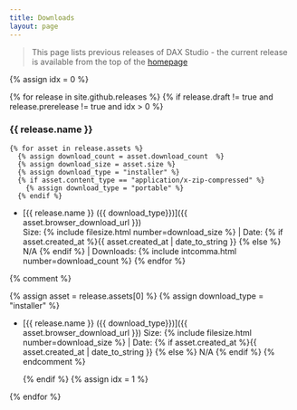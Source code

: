 ```yaml
---
title: Downloads
layout: page
---
```


> This page lists previous releases of DAX Studio - the current release is available from the top of the [homepage](/)

{% assign idx = 0 %}

{% for release in  site.github.releases %} 
  {% if release.draft != true and release.prerelease != true and idx > 0 %}
### {{ release.name }}
    {% for asset in release.assets %}
      {% assign download_count = asset.download_count  %}
      {% assign download_size = asset.size %}
      {% assign download_type = "installer" %}
      {% if asset.content_type == "application/x-zip-compressed" %}
        {% assign download_type = "portable" %}
      {% endif %}
- [{{ release.name }} ({{ download_type}})]({{ asset.browser_download_url }}) <br/>
  Size: {% include filesize.html number=download_size %} \| Date: {% if asset.created_at  %}{{ asset.created_at | date_to_string }} {% else %} N/A {% endif %} \| Downloads: {% include intcomma.html number=download_count %}
     {% endfor %}      


{% comment %}

{% assign asset = release.assets[0] %}
{% assign download_type = "installer" %}
- [{{ release.name }} ({{ download_type}})]({{ asset.browser_download_url }})
  Size: {% include filesize.html number=download_size %} \| Date: {% if asset.created_at  %}{{ asset.created_at | date_to_string }} {% else %} N/A {% endif %}
{% endcomment %}

  {% endif %}
  {% assign idx = 1 %}

{% endfor %}
